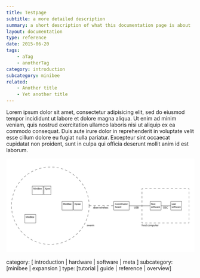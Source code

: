 ```yaml
---
title: Testpage
subtitle: a more detailed description
summary: a short description of what this documentation page is about
layout: documentation
type: reference
date: 2015-06-20
tags: 
    - aTag
    - anotherTag
category: introduction
subcategory: minibee
related:
    - Another title
    - Yet another title
---
```


Lorem ipsum dolor sit amet, consectetur adipisicing elit, sed do eiusmod
tempor incididunt ut labore et dolore magna aliqua. Ut enim ad minim veniam,
quis nostrud exercitation ullamco laboris nisi ut aliquip ex ea commodo
consequat. Duis aute irure dolor in reprehenderit in voluptate velit esse
cillum dolore eu fugiat nulla pariatur. Excepteur sint occaecat cupidatat non
proident, sunt in culpa qui officia deserunt mollit anim id est laborum.

![](/img/SenseStage_overview.png)


category: [ introduction | hardware | software | meta ]
subcategory: [minibee | expansion ]
type: [tutorial | guide | reference | overview]
